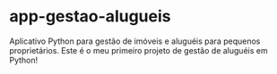 # app-gestao-alugueis
Aplicativo Python para gestão de imóveis e aluguéis para pequenos proprietários.
Este é o meu primeiro projeto de gestão de aluguéis em Python!